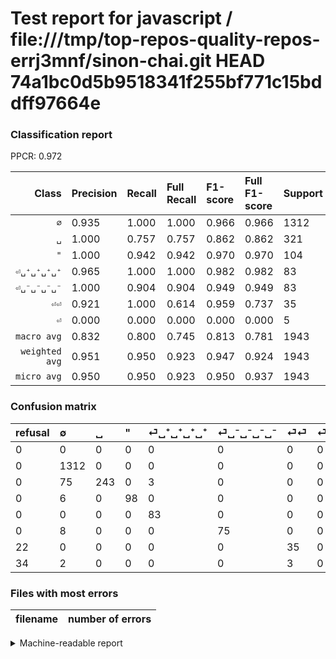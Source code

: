 # Test report for javascript / file:///tmp/top-repos-quality-repos-errj3mnf/sinon-chai.git HEAD 74a1bc0d5b9518341f255bf771c15bddff97664e

### Classification report

PPCR: 0.972

| Class | Precision | Recall | Full Recall | F1-score | Full F1-score | Support | Full Support | PPCR |
|------:|:----------|:-------|:------------|:---------|:---------|:--------|:-------------|:-----|
| `∅` | 0.935| 1.000| 1.000| 0.966| 0.966| 1312| 1312| 1.000 |
| `␣` | 1.000| 0.757| 0.757| 0.862| 0.862| 321| 321| 1.000 |
| `"` | 1.000| 0.942| 0.942| 0.970| 0.970| 104| 104| 1.000 |
| `⏎␣⁺␣⁺␣⁺␣⁺` | 0.965| 1.000| 1.000| 0.982| 0.982| 83| 83| 1.000 |
| `⏎␣⁻␣⁻␣⁻␣⁻` | 1.000| 0.904| 0.904| 0.949| 0.949| 83| 83| 1.000 |
| `⏎⏎` | 0.921| 1.000| 0.614| 0.959| 0.737| 35| 57| 0.614 |
| `⏎` | 0.000| 0.000| 0.000| 0.000| 0.000| 5| 39| 0.128 |
| `macro avg` | 0.832| 0.800| 0.745| 0.813| 0.781| 1943| 1999| 0.972 |
| `weighted avg` | 0.951| 0.950| 0.923| 0.947| 0.924| 1943| 1999| 0.972 |
| `micro avg` | 0.950| 0.950| 0.923| 0.950| 0.937| 1943| 1999| 0.972 |

### Confusion matrix

|refusal|  ∅| ␣| "| ⏎␣⁺␣⁺␣⁺␣⁺| ⏎␣⁻␣⁻␣⁻␣⁻| ⏎⏎| ⏎| 
|:---|:---|:---|:---|:---|:---|:---|:---|
|0 |0 |0 |0 |0 |0 |0 |0 |
|0 |1312 |0 |0 |0 |0 |0 |0 |
|0 |75 |243 |0 |3 |0 |0 |0 |
|0 |6 |0 |98 |0 |0 |0 |0 |
|0 |0 |0 |0 |83 |0 |0 |0 |
|0 |8 |0 |0 |0 |75 |0 |0 |
|22 |0 |0 |0 |0 |0 |35 |0 |
|34 |2 |0 |0 |0 |0 |3 |0 |

### Files with most errors

| filename | number of errors|
|:----:|:-----|

<details>
    <summary>Machine-readable report</summary>
```json
{
  "cl_report": {"\"": {"f1-score": 0.9702970297029703, "precision": 1.0, "recall": 0.9423076923076923, "support": 104}, "macro avg": {"f1-score": 0.8127144829818989, "precision": 0.8316154140759746, "recall": 0.8004187851333443, "support": 1943}, "micro avg": {"f1-score": 0.9500772002058672, "precision": 0.9500772002058672, "recall": 0.9500772002058672, "support": 1943}, "weighted avg": {"f1-score": 0.9466948324844722, "precision": 0.9507173676637628, "recall": 0.9500772002058672, "support": 1943}, "\u2205": {"f1-score": 0.9664825046040516, "precision": 0.9351389878831077, "recall": 1.0, "support": 1312}, "\u23ce": {"f1-score": 0.0, "precision": 0.0, "recall": 0.0, "support": 5}, "\u23ce\u23ce": {"f1-score": 0.958904109589041, "precision": 0.9210526315789473, "recall": 1.0, "support": 35}, "\u23ce\u2423\u207a\u2423\u207a\u2423\u207a\u2423\u207a": {"f1-score": 0.9822485207100593, "precision": 0.9651162790697675, "recall": 1.0, "support": 83}, "\u23ce\u2423\u207b\u2423\u207b\u2423\u207b\u2423\u207b": {"f1-score": 0.9493670886075949, "precision": 1.0, "recall": 0.9036144578313253, "support": 83}, "\u2423": {"f1-score": 0.8617021276595744, "precision": 1.0, "recall": 0.7570093457943925, "support": 321}},
  "cl_report_full": {"\"": {"f1-score": 0.9702970297029703, "precision": 1.0, "recall": 0.9423076923076923, "support": 104}, "macro avg": {"f1-score": 0.7809913395067726, "precision": 0.8316154140759746, "recall": 0.7452809405218154, "support": 1999}, "micro avg": {"f1-score": 0.9365804160324707, "precision": 0.9500772002058672, "recall": 0.9234617308654327, "support": 1999}, "weighted avg": {"f1-score": 0.9243954055436283, "precision": 0.9342206119386833, "recall": 0.9234617308654327, "support": 1999}, "\u2205": {"f1-score": 0.9664825046040516, "precision": 0.9351389878831077, "recall": 1.0, "support": 1312}, "\u23ce": {"f1-score": 0.0, "precision": 0.0, "recall": 0.0, "support": 39}, "\u23ce\u23ce": {"f1-score": 0.7368421052631579, "precision": 0.9210526315789473, "recall": 0.6140350877192983, "support": 57}, "\u23ce\u2423\u207a\u2423\u207a\u2423\u207a\u2423\u207a": {"f1-score": 0.9822485207100593, "precision": 0.9651162790697675, "recall": 1.0, "support": 83}, "\u23ce\u2423\u207b\u2423\u207b\u2423\u207b\u2423\u207b": {"f1-score": 0.9493670886075949, "precision": 1.0, "recall": 0.9036144578313253, "support": 83}, "\u2423": {"f1-score": 0.8617021276595744, "precision": 1.0, "recall": 0.7570093457943925, "support": 321}},
  "ppcr": 0.9719859929964982
}
```
</details>
